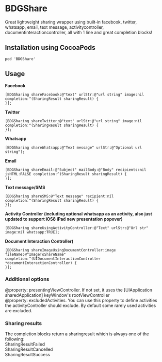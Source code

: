 BDGShare
========

Great lightweight sharing wrapper using built-in facebook, twitter, whatsapp, email, text message, activitycontroller, documentinteractioncontroller, all with 1 line and great completion blocks!

## Installation using CocoaPods
```
pod 'BDGShare'
```

## Usage

**Facebook**
```
[BDGSharing shareFacebook:@"text" urlStr:@"url string" image:nil completion:^(SharingResult sharingResult) {        
}];
```

**Twitter**
```
[BDGSharing shareTwitter:@"text" urlStr:@"url string" image:nil completion:^(SharingResult sharingResult) {        
}];
```

**Whatsapp**
```
[BDGSharing shareWhatsapp:@"Text message" urlStr:@"Optional url string"];
```

**Email**
```
[BDGSharing shareEmail:@"Subject" mailBody:@"Body" recipients:nil isHTML:FALSE completion:^(SharingResult sharingResult) {        
}];
```

**Text message/SMS**
```
[BDGSharing shareSMS:@"Text message" recipient:nil completion:^(SharingResult sharingResult) {        
}];
```

**Activity Controller (including optional whatsapp as an activity, also just updated to support iOS8 iPad new presentation popover)**
```
[BDGSharing shareUsingActivityController:@"Text" urlStr:@"Url str" image:nil whatsapp:TRUE];
```

**Document Interaction Controller)**
```
[BDGSharing shareImageUsingDocumentController:image fileName:@"ImageToShareName" completion:^(UIDocumentInteractionController *documentInteractionController) {        
}];
```

### Additional options<br/>
@property: presentingViewController. If not set, it uses the [UIApplication sharedApplication] keyWindow's rootViewController<br/>
@property: excludedActivities. You can use this property to define activities the activityController should exclude. By default some rarely used activities are excluded.<br/>


### Sharing results<br/>
The completion blocks return a sharingresult which is always one of the following:<br/>
SharingResultFailed<br/>
SharingResultCancelled<br/>
SharingResultSuccess<br/>